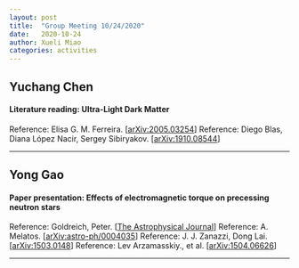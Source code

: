 ```yaml
---
layout: post
title:  "Group Meeting 10/24/2020"
date:   2020-10-24
author: Xueli Miao
categories: activities
---
```




## Yuchang Chen

#### Literature reading: Ultra-Light Dark Matter

Reference: Elisa G. M. Ferreira. [[arXiv:2005.03254](https://arxiv.org/pdf/2005.03254.pdf)]
Reference: Diego Blas, Diana López Nacir, Sergey Sibiryakov. [[arXiv:1910.08544](https://arxiv.org/abs/1910.08544)]

---


## Yong Gao

#### Paper presentation: Effects of electromagnetic torque on precessing neutron stars

Reference: Goldreich, Peter. [[The Astrophysical Journal](https://ui.adsabs.harvard.edu/abs/1970ApJ...160L..11G/abstract)]
Reference: A. Melatos. [[arXiv:astro-ph/0004035](https://arxiv.org/abs/astro-ph/0004035)]
Reference: J. J. Zanazzi, Dong Lai. [[arXiv:1503.0148](https://arxiv.org/abs/1503.01486)]
Reference: Lev Arzamasskiy., et al. [[arXiv:1504.06626](https://arxiv.org/abs/1504.06626)]



---

